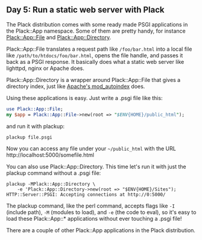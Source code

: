 ## Day 5: Run a static web server with Plack

The Plack distribution comes with some ready made PSGI applications in the Plack::App namespace. Some of them are pretty handy, for instance [Plack::App::File](http://search.cpan.org/perldoc?Plack::App::File) and [Plack::App::Directory](http://search.cpan.org/perldoc?Plack::App::Directory).

Plack::App::File translates a request path like `/foo/bar.html` into a local file like `/path/to/htdocs/foo/bar.html`, opens the file handle, and passes it back as a PSGI response. It basically does what a static web server like lighttpd, nginx or Apache does.

Plack::App::Directory is a wrapper around Plack::App::File that gives a directory index, just like [Apache's mod_autoindex](http://httpd.apache.org/docs/2.0/mod/mod_autoindex.html) does.

Using these applications is easy. Just write a .psgi file like this:

```perl
use Plack::App::File;
my $app = Plack::App::File->new(root => "$ENV{HOME}/public_html");
```

and run it with plackup:

```console
plackup file.psgi
```

Now you can access any file under your `~/public_html` with the URL http://localhost:5000/somefile.html

You can also use Plack::App::Directory. This time let's run it with just the plackup command without a .psgi file:

```console
plackup -MPlack::App::Directory \
    -e 'Plack::App::Directory->new(root => "$ENV{HOME}/Sites");
HTTP::Server::PSGI: Accepting connections at http://0:5000/
```

The plackup command, like the perl command, accepts flags like `-I` (include path), `-M` (modules to load), and `-e` (the code to eval), so it's easy to load these Plack::App::* applications without ever touching a .psgi file!

There are a couple of other Plack::App applications in the Plack distribution.
